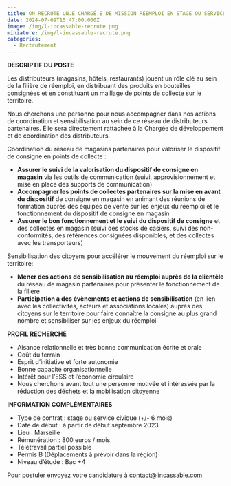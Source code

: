```yaml
---
title: ON RECRUTE UN.E CHARGÉ.E DE MISSION RÉEMPLOI EN STAGE OU SERVICE CIVIQUE
date: 2024-07-09T15:47:00.000Z
image: /img/l-incassable-recrute.png
miniature: /img/l-incassable-recrute.png
categories:
  - Rectrutement
---
```

**DESCRIPTIF DU POSTE** 

Les distributeurs (magasins, hôtels, restaurants) jouent un rôle clé au sein de la filière de réemploi, en distribuant des produits en bouteilles consignées et en constituant un maillage de points de collecte sur le territoire. 

Nous cherchons une personne pour nous accompagner dans nos actions de coordination et sensibilisation au sein de ce réseau de distributeurs partenaires. Elle sera directement rattachée à la Chargée de développement et de coordination des distributeurs. 



Coordination du réseau de magasins partenaires pour valoriser le dispositif de consigne en points de collecte  :

* **Assurer le suivi de la valorisation du dispositif de consigne en magasin** via les outils de communication (suivi, approvisionnement et mise en place des supports de communication)
* **Accompagner les points de collectes partenaires sur la mise en avant du dispositif** de consigne en magasin en animant des réunions de formation auprès des équipes de vente sur les enjeux du réemploi et le fonctionnement du dispositif de consigne en magasin
* **Assurer le bon fonctionnement et le suivi du dispositif de consigne** et des collectes en magasin (suivi des stocks de casiers, suivi des non-conformités, des références consignées disponibles, et des collectes avec les transporteurs)



Sensibilisation des citoyens pour accélérer le mouvement du réemploi sur le territoire: 

* **Mener des actions de sensibilisation au réemploi auprès de la clientèle** du réseau de magasin partenaires pour présenter le fonctionnement de la filière
* **Participation a des évènements et actions de sensibilisation** (en lien avec les collectivités, acteurs et associations locales) auprès des citoyens sur le territoire pour faire connaître la consigne au plus grand nombre et sensibiliser sur les enjeux du réemploi



**PROFIL RECHERCHÉ** 

* Aisance relationnelle et très bonne communication écrite et orale
* Goût du terrain 
* Esprit d’initiative et forte autonomie 
* Bonne capacité organisationnelle
* Intérêt pour l’ESS et l’économie circulaire 
* Nous cherchons avant tout une personne motivée et intéressée par la réduction des déchets et la mobilisation citoyenne 



**INFORMATION COMPLÉMENTAIRES**

* Type de contrat : stage ou service civique (+/- 6 mois)
* Date de début : à partir de début septembre 2023 
* Lieu : Marseille 
* Rémunération : 800 euros / mois 
* Télétravail partiel possible 
* Permis B (Déplacements à prévoir dans la région)
* Niveau d’étude : Bac +4

Pour postuler envoyez votre candidature à contact@lincassable.com
